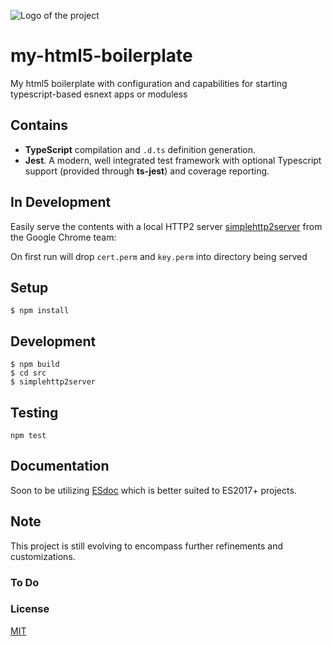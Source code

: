 ![Logo of the project](./images/logo.sample.png)

# my-html5-boilerplate

My html5 boilerplate with configuration and capabilities for starting typescript-based esnext apps or moduless

## Contains

* **TypeScript** compilation and ``.d.ts`` definition generation.
* **Jest**. A modern, well integrated test framework with optional Typescript support (provided through **ts-jest**) and coverage reporting.

## In Development

Easily serve the contents with a local HTTP2 server [simplehttp2server](https://github.com/GoogleChrome/simplehttp2server) from the Google Chrome team:

On first run will drop ``cert.perm`` and ``key.perm`` into directory being served

## Setup

```
$ npm install
```

## Development

```
$ npm build
$ cd src
$ simplehttp2server
```

## Testing

```
npm test
```

## Documentation

Soon to be utilizing [ESdoc](https://esdoc.org/manual/faq/faq.html) which is better suited to ES2017+ projects.

## Note

This project is still evolving to encompass further refinements and customizations.

### To Do

### License

[MIT](LICENSE.md)
